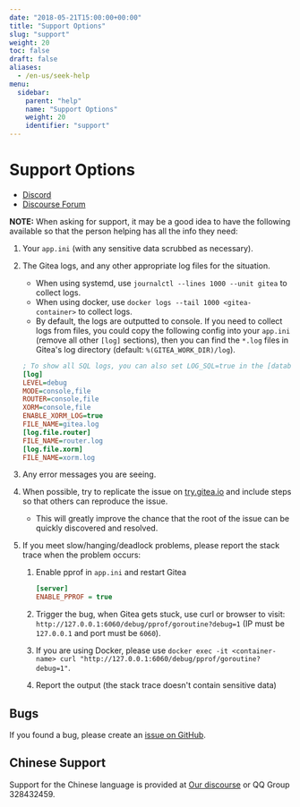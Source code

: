 ```yaml
---
date: "2018-05-21T15:00:00+00:00"
title: "Support Options"
slug: "support"
weight: 20
toc: false
draft: false
aliases:
  - /en-us/seek-help
menu:
  sidebar:
    parent: "help"
    name: "Support Options"
    weight: 20
    identifier: "support"
---
```


# Support Options

- [Discord](https://discord.gg/Gitea)
- [Discourse Forum](https://discourse.gitea.io/)

**NOTE:** When asking for support, it may be a good idea to have the following available so that the person helping has all the info they need:

1. Your `app.ini` (with any sensitive data scrubbed as necessary).
2. The Gitea logs, and any other appropriate log files for the situation.
    - When using systemd, use `journalctl --lines 1000 --unit gitea` to collect logs.
    - When using docker, use `docker logs --tail 1000 <gitea-container>` to collect logs.
    - By default, the logs are outputted to console. If you need to collect logs from files,
      you could copy the following config into your `app.ini` (remove all other `[log]` sections),
      then you can find the `*.log` files in Gitea's log directory (default: `%(GITEA_WORK_DIR)/log`).

    ```ini
    ; To show all SQL logs, you can also set LOG_SQL=true in the [database] section
    [log]
    LEVEL=debug
    MODE=console,file
    ROUTER=console,file
    XORM=console,file
    ENABLE_XORM_LOG=true
    FILE_NAME=gitea.log
    [log.file.router]
    FILE_NAME=router.log
    [log.file.xorm]
    FILE_NAME=xorm.log
    ```

3. Any error messages you are seeing.
4. When possible, try to replicate the issue on [try.gitea.io](https://try.gitea.io) and include steps so that others can reproduce the issue.
    - This will greatly improve the chance that the root of the issue can be quickly discovered and resolved.
5. If you meet slow/hanging/deadlock problems, please report the stack trace when the problem occurs:
    1. Enable pprof in `app.ini` and restart Gitea

        ```ini
        [server]
        ENABLE_PPROF = true
        ```

    2. Trigger the bug, when Gitea gets stuck, use curl or browser to visit: `http://127.0.0.1:6060/debug/pprof/goroutine?debug=1` (IP must be `127.0.0.1` and port must be `6060`).
    3. If you are using Docker, please use `docker exec -it <container-name> curl "http://127.0.0.1:6060/debug/pprof/goroutine?debug=1"`.
    4. Report the output (the stack trace doesn't contain sensitive data)

## Bugs

If you found a bug, please create an [issue on GitHub](https://github.com/go-gitea/gitea/issues).

## Chinese Support

Support for the Chinese language is provided at [Our discourse](https://discourse.gitea.io/c/5-category/5) or QQ Group 328432459.
